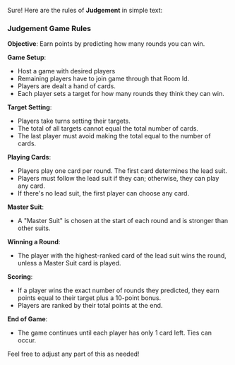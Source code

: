 Sure! Here are the rules of **Judgement** in simple text:

### Judgement Game Rules

**Objective**: Earn points by predicting how many rounds you can win.

**Game Setup**:

-   Host a game with desired players
-   Remaining players have to join game through that Room Id.
-   Players are dealt a hand of cards.
-   Each player sets a target for how many rounds they think they can win.

**Target Setting**:

-   Players take turns setting their targets.
-   The total of all targets cannot equal the total number of cards.
-   The last player must avoid making the total equal to the number of cards.

**Playing Cards**:

-   Players play one card per round. The first card determines the lead suit.
-   Players must follow the lead suit if they can; otherwise, they can play any card.
-   If there's no lead suit, the first player can choose any card.

**Master Suit**:

-   A "Master Suit" is chosen at the start of each round and is stronger than other suits.

**Winning a Round**:

-   The player with the highest-ranked card of the lead suit wins the round, unless a Master Suit card is played.

**Scoring**:

-   If a player wins the exact number of rounds they predicted, they earn points equal to their target plus a 10-point bonus.
-   Players are ranked by their total points at the end.

**End of Game**:

-   The game continues until each player has only 1 card left. Ties can occur.

Feel free to adjust any part of this as needed!
